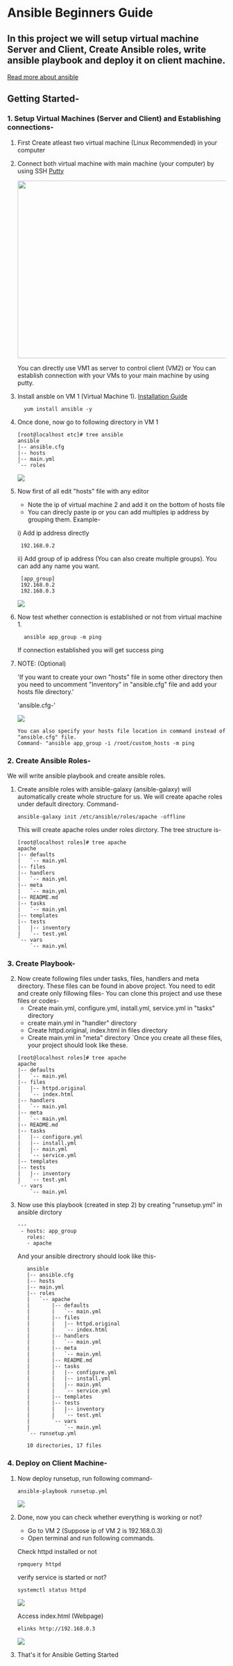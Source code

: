 # Ansible Beginners Guide

## In this project we will setup virtual machine Server and Client, Create Ansible roles, write ansible playbook and deploy it on client machine.

[Read more about ansible](https://docs.ansible.com/)

## Getting Started-

### 1. Setup Virtual Machines (Server and Client) and Establishing connections-
1. First Create atleast two virtual machine (Linux Recommended) in your computer
2. Connect both virtual machine with main machine (your computer) by using SSH [Putty](https://www.putty.org/)
  
     <a href="url"><img src="https://github.com/Dipeshpal/Ansible-Beginners-Guide/blob/master/Raw%20Images/1.PNG" align="center" height="408" width="608" ></a>
  
      You can directly use VM1 as server to control client (VM2) or You can establish connection with your VMs to your main machine by using putty.
  
3. Install ansble on VM 1 (Virtual Machine 1). [Installation Guide](https://www.edureka.co/blog/install-ansible/)
    ```
      yum install ansible -y
    ```
4. Once done, now go to following directory in VM 1
    ```
    [root@localhost etc]# tree ansible
    ansible
    |-- ansible.cfg
    |-- hosts
    |-- main.yml
    `-- roles
    ```
     <a href="url"><img src="https://github.com/Dipeshpal/Ansible-Beginners-Guide/blob/master/Raw%20Images/2.PNG" align="center"></a>

5. Now first of all edit "hosts" file with any editor
   * Note the ip of virtual machine 2 and add it on the bottom of hosts file
   * You can direcly paste ip or you can add multiples ip address by grouping them. Example-
   
   i) Add ip address directly
   ```
    192.168.0.2
   ```
   ii) Add group of ip address (You can also create multiple groups). You can add any name you want.
   ```
    [app_group]
    192.168.0.2
    192.168.0.3
   ```
    <a href="url"><img src="https://github.com/Dipeshpal/Ansible-Beginners-Guide/blob/master/Raw%20Images/3.PNG" align="center"></a>

5. Now test whether connection is established or not from virtual machine 1.
    ```
      ansible app_group -m ping
    ```
    If connection established you will get success ping
    
7. NOTE: (Optional)

   'If you want to create your own "hosts" file in some other directory then you need to uncomment "Inventory" in "ansible.cfg" file and add your hosts file directory.'
   
   'ansible.cfg-'
   
    <a href="url"><img src="https://github.com/Dipeshpal/Ansible-Beginners-Guide/blob/master/Raw%20Images/4.PNG" align="center"></a>

   ```
   You can also specify your hosts file location in command instead of "ansible.cfg" file.
   Command- "ansible app_group -i /root/custom_hosts -m ping
   ```
### 2. Create Ansible Roles-
  We will write ansible playbook and create ansible roles.
1. Create ansible roles with ansible-galaxy (ansible-galaxy) will automatically create whole structure for us.
We will create apache roles under default directory. Command-
    ```
    ansible-galaxy init /etc/ansible/roles/apache -offline
    ```
    This will create apache roles under roles dirctory. The tree structure is-
    ```
    [root@localhost roles]# tree apache
    apache
    |-- defaults
    |   `-- main.yml
    |-- files
    |-- handlers
    |   `-- main.yml
    |-- meta
    |   `-- main.yml
    |-- README.md
    |-- tasks
    |   `-- main.yml
    |-- templates
    |-- tests
    |   |-- inventory
    |   `-- test.yml
    `-- vars
        `-- main.yml
    ```
### 3. Create Playbook-
2. Now create following files under tasks, files, handlers and meta directory. These files can be found in above project. You need to edit and create only fillowing files-
     You can clone this project and use these files or codes-
   * Create main.yml, configure.yml, install.yml, service.yml in "tasks" directory
   * create main.yml in "handler" directory
   * Create httpd.original, index.html in files directory
   * Create main.yml in "meta" directory
   `Once you create all these files, your project should look like these.
    ```
    [root@localhost roles]# tree apache
    apache
    |-- defaults
    |   `-- main.yml
    |-- files
    |   |-- httpd.original
    |   `-- index.html
    |-- handlers
    |   `-- main.yml
    |-- meta
    |   `-- main.yml
    |-- README.md
    |-- tasks
    |   |-- configure.yml
    |   |-- install.yml
    |   |-- main.yml
    |   `-- service.yml
    |-- templates
    |-- tests
    |   |-- inventory
    |   `-- test.yml
    `-- vars
        `-- main.yml

    ```
3. Now use this playbook (created in step 2) by creating "runsetup.yml" in ansible dirctory
   ```
   ---
    - hosts: app_group
      roles:
      - apache
   ```
   And your ansible directrory should look like this-
   ```
      ansible
      |-- ansible.cfg
      |-- hosts
      |-- main.yml
      |-- roles
      |   `-- apache
      |       |-- defaults
      |       |   `-- main.yml
      |       |-- files
      |       |   |-- httpd.original
      |       |   `-- index.html
      |       |-- handlers
      |       |   `-- main.yml
      |       |-- meta
      |       |   `-- main.yml
      |       |-- README.md
      |       |-- tasks
      |       |   |-- configure.yml
      |       |   |-- install.yml
      |       |   |-- main.yml
      |       |   `-- service.yml
      |       |-- templates
      |       |-- tests
      |       |   |-- inventory
      |       |   `-- test.yml
      |       `-- vars
      |           `-- main.yml
      `-- runsetup.yml

      10 directories, 17 files
   ```
   
### 4. Deploy on Client Machine-

1. Now deploy runsetup, run following command-
   ```
   ansible-playbook runsetup.yml
   ```
   <a href="url"><img src="https://github.com/Dipeshpal/Ansible-Beginners-Guide/blob/master/Raw%20Images/5.PNG" align="center"></a>

2. Done, now you can check whether everything is working or not?
   * Go to VM 2 (Suppose ip of VM 2 is 192.168.0.3)
   * Open terminal and run following commands.
   
   Check httpd installed or not
   ```
   rpmquery httpd
   ```
   verify service is started or not?
   ```
   systemctl status httpd
   ```
   <a href="url"><img src="https://github.com/Dipeshpal/Ansible-Beginners-Guide/blob/master/Raw%20Images/6.PNG" align="center"></a>

   Access index.html (Webpage)
   ```
   elinks http://192.168.0.3
   ```
   <a href="url"><img src="https://github.com/Dipeshpal/Ansible-Beginners-Guide/blob/master/Raw%20Images/7.PNG" align="center"></a>


3. That's it for Ansible Getting Started

